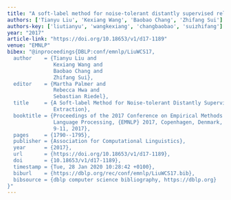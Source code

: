 ```yaml
---
title: "A soft-label method for noise-tolerant distantly supervised relation extraction"
authors: ['Tianyu Liu', 'Kexiang Wang', 'Baobao Chang', 'Zhifang Sui']
authors-key: ['liutianyu', 'wangkexiang', 'changbaobao', 'suizhifang']
year: "2017"
article-link: "https://doi.org/10.18653/v1/d17-1189"
venue: "EMNLP"
bibex: "@inproceedings{DBLP:conf/emnlp/LiuWCS17,
  author    = {Tianyu Liu and
               Kexiang Wang and
               Baobao Chang and
               Zhifang Sui},
  editor    = {Martha Palmer and
               Rebecca Hwa and
               Sebastian Riedel},
  title     = {A Soft-label Method for Noise-tolerant Distantly Supervised Relation
               Extraction},
  booktitle = {Proceedings of the 2017 Conference on Empirical Methods in Natural
               Language Processing, {EMNLP} 2017, Copenhagen, Denmark, September
               9-11, 2017},
  pages     = {1790--1795},
  publisher = {Association for Computational Linguistics},
  year      = {2017},
  url       = {https://doi.org/10.18653/v1/d17-1189},
  doi       = {10.18653/v1/d17-1189},
  timestamp = {Tue, 28 Jan 2020 10:28:42 +0100},
  biburl    = {https://dblp.org/rec/conf/emnlp/LiuWCS17.bib},
  bibsource = {dblp computer science bibliography, https://dblp.org}
}"
---
```

